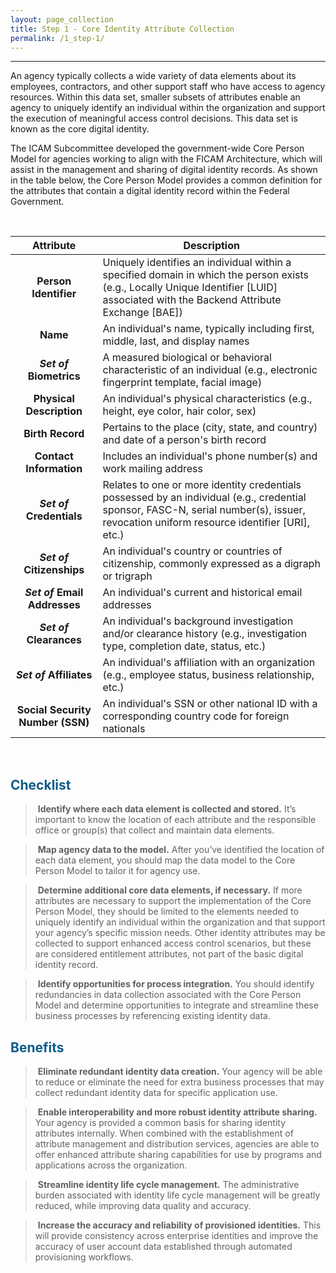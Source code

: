 ```yaml
---
layout: page_collection
title: Step 1 - Core Identity Attribute Collection
permalink: /1_step-1/
---
```

<script>
$(function() {
  $( "#accordion" ).accordion({
    heightStyle: "content",
    collapsible: "true",
    active: "false"
  });
});
</script>

<script src="https://use.fontawesome.com/e20c671b68.js"></script>
-----------------------------------------------------

An agency typically collects a wide variety of data elements about its employees, contractors, and other support staff who have access to agency resources. Within this data set, smaller subsets of attributes enable an agency to uniquely identify an individual within the organization and support the execution of meaningful access control decisions. This data set is known as the core digital identity. 

The ICAM Subcommittee developed the government-wide Core Person Model for agencies working to align with the FICAM Architecture, which will assist in the management and sharing of digital identity records.  As shown in the table below, the Core Person Model provides a common definition for the attributes that contain a digital identity record within the Federal Government. 

<br>

| <center> Attribute </center> | <center> Description </center> |
| :---------------------------:|--------------------------------|
| **Person Identifier** | Uniquely identifies an individual within a specified domain in which the person exists (e.g., Locally Unique Identifier [LUID] associated with the Backend Attribute Exchange [BAE]) |
| **Name** | An individual's name, typically including first, middle, last, and display names |
| **_Set of_ Biometrics** | A measured biological or behavioral characteristic of an individual (e.g., electronic fingerprint template, facial image) |
| **Physical Description** | An individual's physical characteristics (e.g., height, eye color, hair color, sex) |
| **Birth Record** | Pertains to the place (city, state, and country) and date of a person's birth record |
| **Contact Information** | Includes an individual's phone number(s) and work mailing address |
| **_Set of_ Credentials** | Relates to one or more identity credentials possessed by an individual (e.g., credential sponsor, FASC-N, serial number(s), issuer, revocation uniform resource identifier [URI], etc.) |
| **_Set of_ Citizenships** | An individual's country or countries of citizenship, commonly expressed as a digraph or trigraph |
| **_Set of_ Email Addresses** | An individual's current and historical email addresses |
| **_Set of_ Clearances** | An individual's background investigation and/or clearance history (e.g., investigation type, completion date, status, etc.)|
| **_Set of_ Affiliates** | An individual's affiliation with an organization (e.g., employee status, business relationship, etc.)|
| **Social Security Number (SSN)** | An individual's SSN or other national ID with a corresponding country code for foreign nationals |

<br>

## <span style="color: #0C5C89">**Checklist**</span>

> <i class="fa fa-check-square-o"></i> &nbsp;**Identify where each data element is collected and stored.** It’s important to know the location of each attribute and the responsible office or group(s) that collect and maintain data elements. 

> <i class="fa fa-check-square-o"></i> &nbsp;**Map agency data to the model.** After you’ve identified the location of each data element, you should map the data model to the Core Person Model to tailor it for agency use. 

> <i class="fa fa-check-square-o"></i> &nbsp;**Determine additional core data elements, if necessary.** If  more attributes are necessary to support the implementation of the Core Person Model, they should be limited to the elements needed to uniquely identify an individual within the organization and that support your agency’s specific mission needs. Other identity attributes may be collected to support enhanced access control scenarios, but these are considered entitlement attributes, not part of the basic digital identity record. 

> <i class="fa fa-check-square-o"></i> &nbsp;**Identify opportunities for process integration.** You should identify redundancies in data collection associated with the Core Person Model and determine opportunities to integrate and streamline these business processes by referencing existing identity data. 


## <span style="color: #0C5C89">**Benefits**</span>

> <i class="fa fa-thumbs-o-up" aria-hidden="true"></i> &nbsp;**Eliminate redundant identity data creation.** Your agency will be able to reduce or eliminate the need for extra business processes that may collect redundant identity data for specific application use. 

> <i class="fa fa-thumbs-o-up" aria-hidden="true"></i> &nbsp;**Enable interoperability and more robust identity attribute sharing.** Your agency is provided a common basis for sharing identity attributes internally. When combined with the establishment of attribute management and distribution services, agencies are able to offer enhanced attribute sharing capabilities for use by programs and applications across the organization. 

> <i class="fa fa-thumbs-o-up" aria-hidden="true"></i> &nbsp;**Streamline identity life cycle management.** The administrative burden associated with identity life cycle management will be greatly reduced, while improving data quality and accuracy. 

> <i class="fa fa-thumbs-o-up" aria-hidden="true"></i> &nbsp;**Increase the accuracy and reliability of provisioned identities.** This will provide consistency across enterprise identities and improve the accuracy of user account data established through automated provisioning workflows.























